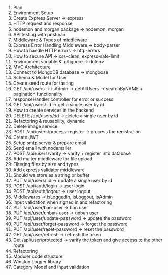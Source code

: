 1.  Plan
2.  Environment Setup
3.  Create Express Server -> express
4.  HTTP request and response
5.  nodemon and morgan package -> nodemon, morgan
6.  API testing with postman
7.  Middleware & Types of middleware
8.  Express Error Handling Middleware -> body-parser
9.  How to handle HTTP errors -> http-errors
10. How to secure API -> xss-clean, express-rate-limit
11. Environment variable & .gitignore -> dotenv
12. MVC Architecture
13. Connect to MongoDB database -> mongoose
14. Schema & Model for User
15. Create seed route for tasting
16. GET /api/users -> isAdmin -> getAllUsers -> searchByNAME + pagination functionality
17. responseHandler controller for error or success
18. GET /api/users/:id -> get a single user by id
19. How to create services in the backend
20. DELETE /api/users/:id -> delete a single user by id
21. Refactoring & reusability, dynamic
22. Delete image service
23. POST /api/users/process-register -> process the registration
24. Create JWT
25. Setup smtp server & prepare email
26. Send email with nodemailer
27. POST /api/users/varify -> varify + register into database
28. Add multer middleware for file upload
29. Filtering files by size and types
30. Add express validator middleware
31. Should we store as a string or buffer
32. PUT /api/users/:id -> update a single user by id
33. POST /api/auth/login -> user login
34. POST /api/auth/logout -> user logout
35. Middlewares -> isLoggedin, isLoggout, isAdmin
36. Input validation when signed in and refactoring
37. PUT /api/user/ban-user -> ban user
38. PUT /api/user/unban-user -> unban user
39. PUT /api/user/update-password -> update the password
40. PUT /api/user/forget-password -> forget the password
41. PUT /api/user/reset-password -> reset the password
42. GET /api/user/refresh -> refresh the token
43. Get /api/user/protected -> varify the token and give access to the other route
44. Refactoring
45. Moduler code structure
46. Winston Logger library
47. Category Model and input validation
